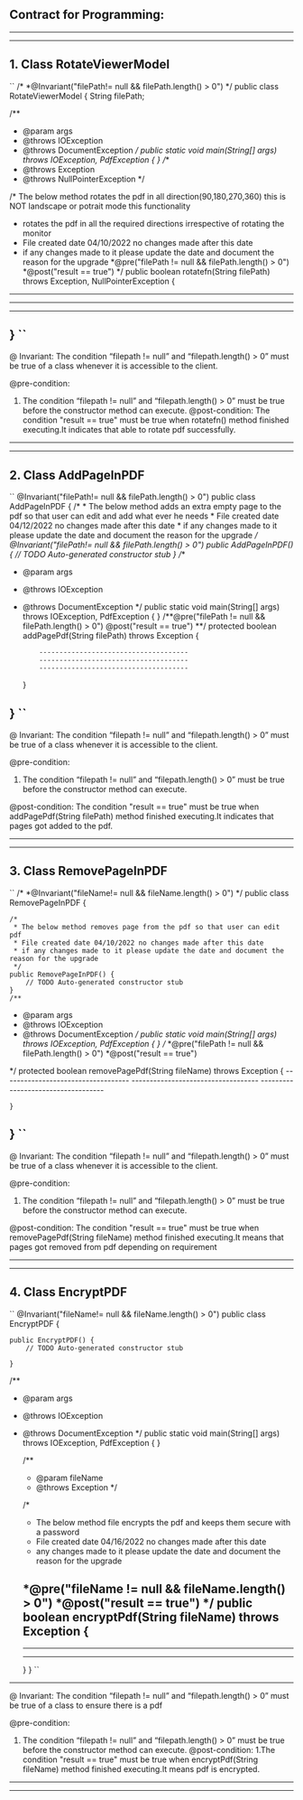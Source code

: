 
## Contract for Programming:


--------------------------------------------------------------------------------------------------------------------------------------------------------------------
--------------------------------------------------------------------------------------------------------------------------------------------------------------------

## 1. Class RotateViewerModel

``
/*
*@Invariant("filePath!= null && filePath.length() > 0")
*/
public class RotateViewerModel {
String filePath;

/**
* @param args
* @throws IOException
* @throws DocumentException
*/
public static void main(String[] args) throws IOException, PdfException {
}
/**
* @throws Exception
* @throws NullPointerException
*/

    
 /* The below method rotates the pdf in all direction(90,180,270,360) this is NOT landscape or potrait mode this functionality
 * rotates the pdf in all the required directions irrespective of rotating the monitor 
 * File created date 04/10/2022 no changes made after this date
 * if any changes made to it please update the date and document the reason for the upgrade
*@pre("filePath != null && filePath.length() > 0")
*@post("result == true")
*/
public boolean rotatefn(String filePath) throws Exception, NullPointerException {

-------------------------------------
--------------------------------
--------------------------------

}
``
--------------------------------------------------------------------------------------------------------------------------------------------------------------------

@ Invariant: The condition “filepath != null” and “filepath.length() > 0” must be true of a class whenever it is accessible to the client.

@pre-condition: 
1.	The condition “filepath != null” and “filepath.length() > 0” must be true before the constructor method can execute.
@post-condition: The condition "result == true" must be true when rotatefn()  method finished executing.It indicates that able to rotate pdf successfully.

--------------------------------------------------------------------------------------------------------------------------------------------------------------------
--------------------------------------------------------------------------------------------------------------------------------------------------------------------

## 2.	Class AddPageInPDF

``
@Invariant("filePath!= null && filePath.length() > 0")
public class AddPageInPDF {
        /*
	 * The below method adds an extra empty page to the pdf so that user can edit and add what ever he needs
	 * File created date 04/12/2022 no changes made after this date
	 * if any changes made to it please update the date and document the reason for the upgrade 
	 */
@Invariant("filePath!= null && filePath.length() > 0")
	public AddPageInPDF() {
		// TODO Auto-generated constructor stub
	}
/**
* @param args
* @throws IOException
* @throws DocumentException
*/
public static void main(String[] args) throws IOException, PdfException {
}
/**@pre("filePath != null && filePath.length() > 0")
   @post("result == true")
**/
	protected boolean addPagePdf(String filePath) throws Exception {
 		  
		  -------------------------------------
		  -------------------------------------
		  -------------------------------------
	}

}
``
--------------------------------------------------------------------------------------------------------------------------------------------------------------------
@ Invariant: The condition “filepath != null” and “filepath.length() > 0” must be true of a class whenever it is accessible to the client.

@pre-condition: 
1.	The condition “filepath != null” and “filepath.length() > 0” must be true before the constructor method can execute.

@post-condition: The condition "result == true" must be true when addPagePdf(String filePath) method finished executing.It indicates that pages got added to the pdf.


--------------------------------------------------------------------------------------------------------------------------------------------------------------------
--------------------------------------------------------------------------------------------------------------------------------------------------------------------

## 3.	Class RemovePageInPDF

``
/*
*@Invariant("fileName!= null && fileName.length() > 0")
*/
public class RemovePageInPDF {

	/*
	 * The below method removes page from the pdf so that user can edit pdf
	 * File created date 04/10/2022 no changes made after this date
	 * if any changes made to it please update the date and document the reason for the upgrade
	 */
	public RemovePageInPDF() {
		// TODO Auto-generated constructor stub
	}
	/**
* @param args
* @throws IOException
* @throws DocumentException
*/
public static void main(String[] args) throws IOException, PdfException {
}
/*
*@pre("filePath != null && filePath.length() > 0")
*@post("result == true")
	
*/
	 protected boolean removePagePdf(String fileName) throws Exception {
	   	  -----------------------------------
		  -----------------------------------
		  -----------------------------------
		 
	}
	 
}
``
--------------------------------------------------------------------------------------------------------------------------------------------------------------------
@ Invariant: The condition “filepath != null” and “filepath.length() > 0” must be true of a class whenever it is accessible to the client.

@pre-condition: 
1.	The condition “filepath != null” and “filepath.length() > 0” must be true before the constructor method can execute.

@post-condition: The condition "result == true" must be true when removePagePdf(String fileName)  method finished executing.It means that pages got removed from pdf depending on requirement

--------------------------------------------------------------------------------------------------------------------------------------------------------------------
--------------------------------------------------------------------------------------------------------------------------------------------------------------------
## 4.	Class EncryptPDF

``
@Invariant("fileName!= null && fileName.length() > 0")
public class EncryptPDF {

	public EncryptPDF() {
		// TODO Auto-generated constructor stub
		
	}
/**
* @param args
* @throws IOException
* @throws DocumentException
*/
public static void main(String[] args) throws IOException, PdfException {
}
	
	/**
	 * @param fileName
	 * @throws Exception
	 */
	
	/*
	 * The below method file encrypts the pdf and keeps them secure with a password
	 * File created date 04/16/2022 no changes made after this date
	 * any changes made to it please update the date and document the reason for the upgrade
	
	*@pre("fileName != null && fileName.length() > 0")
	*@post("result == true")
	*/
	public boolean encryptPdf(String fileName) throws Exception {
   	--------------------------
	--------------------------
	--------------------------
   }
}
``
--------------------------------------------------------------------------------------------------------------------------------------------------------------------
@ Invariant: The condition “filepath != null” and “filepath.length() > 0” must be true of a class to ensure there is a pdf

@pre-condition: 
1.	The condition “filepath != null” and “filepath.length() > 0” must be true before the constructor method can execute.
@post-condition: 
1.The condition "result == true" must be true when encryptPdf(String fileName) method finished executing.It means pdf is encrypted.


--------------------------------------------------------------------------------------------------------------------------------------------------------------------
--------------------------------------------------------------------------------------------------------------------------------------------------------------------
